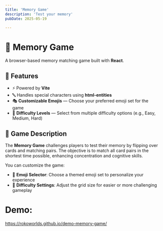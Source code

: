 ```yaml
---
title: 'Memory Game'
description: 'Test your memory'
pubDate: 2025-05-19

---
```


# 🧠 Memory Game

A browser-based memory matching game built with **React**.

## 🚀 Features

- ⚡ Powered by **Vite** 
- 🔤 Handles special characters using **html-entities**
- 🎭 **Customizable Emojis** — Choose your preferred emoji set for the game
- 🎯 **Difficulty Levels** — Select from multiple difficulty options (e.g., Easy, Medium, Hard)

## 🧩 Game Description

The **Memory Game** challenges players to test their memory by flipping over cards and matching pairs. The objective is to match all card pairs in the shortest time possible, enhancing concentration and cognitive skills.

You can customize the game:
- 🧸 **Emoji Selector**: Choose a themed emoji set to personalize your experience
- 🧠 **Difficulty Settings**: Adjust the grid size for easier or more challenging gameplay

# Demo:
https://rokoworlds.github.io/demo-memory-game/